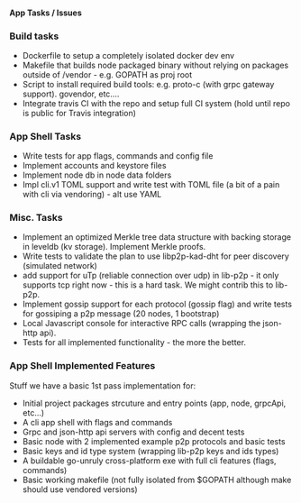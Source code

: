 #### App Tasks / Issues

### Build tasks
- Dockerfile to setup a completely isolated docker dev env
- Makefile that builds node packaged binary without relying on packages outside of /vendor - e.g. GOPATH as proj root
- Script to install required build tools: e.g. proto-c (with grpc gateway support). govendor, etc....
- Integrate travis CI with the repo and setup full CI system (hold until repo is public for Travis integration)

### App Shell Tasks
- Write tests for app flags, commands and config file
- Implement accounts and keystore files
- Implement node db in node data folders
- Impl cli.v1 TOML support and write test with TOML file (a bit of a pain with cli via vendoring) - alt use YAML

### Misc. Tasks
- Implement an optimized Merkle tree data structure with backing storage in leveldb (kv storage). Implement Merkle proofs.
- Write tests to validate the plan to use libp2p-kad-dht for peer discovery (simulated network)
- add support for uTp (reliable connection over udp) in lib-p2p - it only supports tcp right now - this is a hard task. We might contrib this to lib-p2p.
- Implement gossip support for each protocol (gossip flag) and write tests for gossiping a p2p message (20 nodes, 1 bootstrap)
- Local Javascript console for interactive RPC calls (wrapping the json-http api).
- Tests for all implemented functionality - the more the better.

### App Shell Implemented Features

Stuff we have a basic 1st pass implementation for:

- Initial project packages strcuture and entry points (app, node, grpcApi, etc...)
- A cli app shell with flags and commands
- Grpc and json-http api servers with config and decent tests
- Basic node with 2 implemented example p2p protocols and basic tests
- Basic keys and id type system (wrapping lib-p2p keys and ids types)
- A buildable go-unruly cross-platform exe with full cli features (flags, commands)
- Basic working makefile (not fully isolated from $GOPATH although make should use vendored versions)